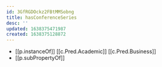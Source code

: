```yaml
---
id: 3GfRGDOckz2FBtMMSobng
title: hasConferenceSeries
desc: ''
updated: 1638375471987
created: 1638375128872
---
```


- [[p.instanceOf]] [[c.Pred.Academic]] [[c.Pred.Business]]
- [[p.subPropertyOf]]
